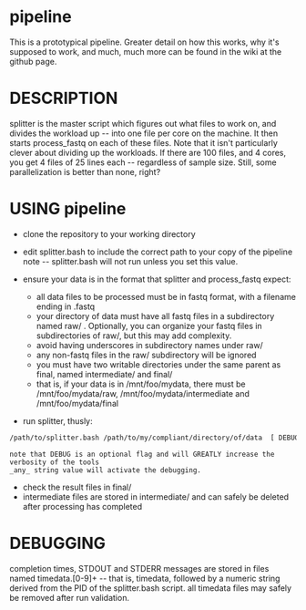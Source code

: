 pipeline
========
This is a prototypical pipeline.  Greater detail on how this works, why it's supposed to work, and much, much more can be found in the wiki at the github page.

DESCRIPTION
========
splitter is the master script which figures out what files to work on, and divides the workload up -- into one file per core on the machine.  It then starts process_fastq on each of these files.  Note that it isn't particularly clever about dividing up the workloads.  If there are 100 files, and 4 cores, you get 4 files of 25 lines each -- regardless of sample size.  Still, some parallelization is better than none, right?

USING pipeline
========

 - clone the repository to your working directory
 - edit splitter.bash to include the correct path to your copy of the pipeline
    note -- splitter.bash will not run unless you set this value.
 - ensure your data is in the format that splitter and process_fastq expect:
     - all data files to be processed must be in fastq format, with a filename ending in .fastq
     - your directory of data must have all fastq files in a subdirectory named raw/ .  Optionally, you can organize your fastq files in subdirectories of raw/, but this may add complexity.
     - avoid having underscores in subdirectory names under raw/
     - any non-fastq files in the raw/ subdirectory will be ignored
     - you must have two writable directories under the same parent as final, named intermediate/ and final/
     - that is, if your data is in /mnt/foo/mydata, there must be /mnt/foo/mydata/raw, /mnt/foo/mydata/intermediate and /mnt/foo/mydata/final

 - run splitter, thusly:
```bash
/path/to/splitter.bash /path/to/my/compliant/directory/of/data  [ DEBUG ]
```
    note that DEBUG is an optional flag and will GREATLY increase the verbosity of the tools
    _any_ string value will activate the debugging.

  - check the result files in final/
  - intermediate files are stored in intermediate/ and can safely be deleted after processing has completed

DEBUGGING
========
completion times, STDOUT and STDERR messages are stored in files named timedata.[0-9]+ -- that is, timedata, followed by a numeric string derived from the PID of the splitter.bash script.
all timedata files may safely be removed after  run validation.
